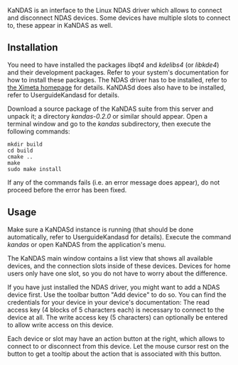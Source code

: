 KaNDAS is an interface to the Linux NDAS driver which allows to connect and disconnect NDAS devices. Some devices have multiple slots to connect to, these appear in KaNDAS as well.

## Installation ##

You need to have installed the packages _libqt4_ and _kdelibs4_ (or _libkde4_) and their development packages. Refer to your system's documentation for how to install these packages. The NDAS driver has to be installed, refer to [the Ximeta homepage](http://code.ximeta.com) for details. KaNDASd does also have to be installed, refer to UserguideKandasd for details.

Download a source package of the KaNDAS suite from this server and unpack it; a directory _kandas-0.2.0_ or similar should appear. Open a terminal window and go to the _kandas_ subdirectory, then execute the following commands:
```
mkdir build
cd build
cmake ..
make
sudo make install
```
If any of the commands fails (i.e. an error message does appear), do not proceed before the error has been fixed.

## Usage ##

Make sure a KaNDASd instance is running (that should be done automatically, refer to UserguideKandasd for details). Execute the command _kandas_ or open KaNDAS from the application's menu.

The KaNDAS main window contains a list view that shows all available devices, and the connection slots inside of these devices. Devices for home users only have one slot, so you do not have to worry about the difference.

If you have just installed the NDAS driver, you might want to add a NDAS device first. Use the toolbar button "Add device" to do so. You can find the credentials for your device in your device's documentation: The read access key (4 blocks of 5 characters each) is necessary to connect to the device at all. The write access key (5 characters) can optionally be entered to allow write access on this device.

Each device or slot may have an action button at the right, which allows to connect to or disconnect from this device. Let the mouse cursor rest on the button to get a tooltip about the action that is associated with this button.